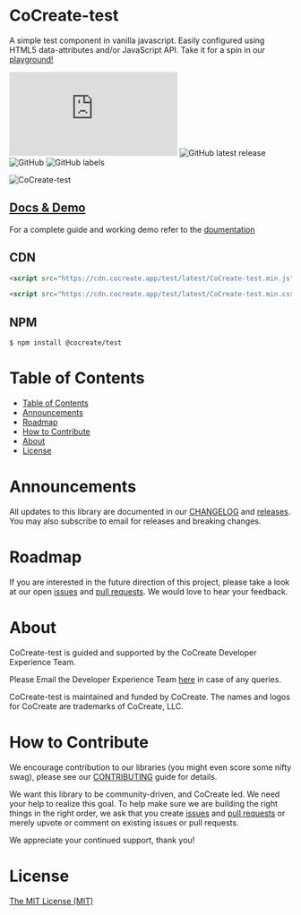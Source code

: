 # CoCreate-test

A simple test component in vanilla javascript. Easily configured using HTML5 data-attributes and/or JavaScript API. Take it for a spin in our [playground!](https://cocreate.app/docs/test)

![GitHub file size in bytes](https://img.shields.io/github/size/CoCreate-app/CoCreate-test/dist/CoCreate-test.min.js?label=minified%20size&style=for-the-badge)
![GitHub latest release](https://img.shields.io/github/v/release/CoCreate-app/CoCreate-test?style=for-the-badge)
![GitHub](https://img.shields.io/github/license/CoCreate-app/CoCreate-test?style=for-the-badge)
![GitHub labels](https://img.shields.io/github/labels/CoCreate-app/CoCreate-test/help%20wanted?style=for-the-badge)

![CoCreate-test](https://cdn.cocreate.app/docs/CoCreate-test.gif)

## [Docs & Demo](https://cocreate.app/docs/test)

For a complete guide and working demo refer to the [doumentation](https://cocreate.app/docs/test)

## CDN

```html
<script src="https://cdn.cocreate.app/test/latest/CoCreate-test.min.js"></script>
```

```html
<script src="https://cdn.cocreate.app/test/latest/CoCreate-test.min.css"></script>
```

## NPM

```shell
$ npm install @cocreate/test
```

# Table of Contents

- [Table of Contents](#table-of-contents)
- [Announcements](#announcements)
- [Roadmap](#roadmap)
- [How to Contribute](#how-to-contribute)
- [About](#about)
- [License](#license)

<a name="announcements"></a>

# Announcements

All updates to this library are documented in our [CHANGELOG](https://github.com/CoCreate-app/CoCreate-test/blob/master/CHANGELOG.md) and [releases](https://github.com/CoCreate-app/CoCreate-test/releases). You may also subscribe to email for releases and breaking changes.

<a name="roadmap"></a>

# Roadmap

If you are interested in the future direction of this project, please take a look at our open [issues](https://github.com/CoCreate-app/CoCreate-test/issues) and [pull requests](https://github.com/CoCreate-app/CoCreate-test/pulls). We would love to hear your feedback.

<a name="about"></a>

# About

CoCreate-test is guided and supported by the CoCreate Developer Experience Team.

Please Email the Developer Experience Team [here](mailto:develop@cocreate.app) in case of any queries.

CoCreate-test is maintained and funded by CoCreate. The names and logos for CoCreate are trademarks of CoCreate, LLC.

<a name="contribute"></a>

# How to Contribute

We encourage contribution to our libraries (you might even score some nifty swag), please see our [CONTRIBUTING](https://github.com/CoCreate-app/CoCreate-test/blob/master/CONTRIBUTING.md) guide for details.

We want this library to be community-driven, and CoCreate led. We need your help to realize this goal. To help make sure we are building the right things in the right order, we ask that you create [issues](https://github.com/CoCreate-app/CoCreate-test/issues) and [pull requests](https://github.com/CoCreate-app/CoCreate-test/pulls) or merely upvote or comment on existing issues or pull requests.

We appreciate your continued support, thank you!

# License

[The MIT License (MIT)](https://github.com/CoCreate-app/CoCreate-test/blob/master/LICENSE)
